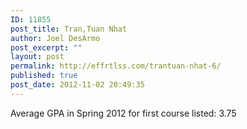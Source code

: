```yaml
---
ID: 11855
post_title: Tran,Tuan Nhat
author: Joel DesArmo
post_excerpt: ""
layout: post
permalink: http://effrtlss.com/trantuan-nhat-6/
published: true
post_date: 2012-11-02 20:49:35
---
```

<p>Average GPA in Spring 2012 for first course listed: 3.75</p>
